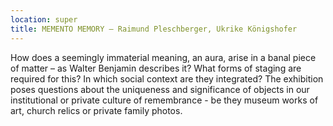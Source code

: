 ```yaml
---
location: super
title: MEMENTO MEMORY – Raimund Pleschberger, Ukrike Königshofer
---
```

How does a seemingly immaterial meaning, an aura, arise in a banal piece of matter – as Walter Benjamin describes it? What forms of staging are required for this? In which social context are they integrated? The exhibition poses questions about the uniqueness and significance of objects in our institutional or private culture of remembrance - be they museum works of art, church relics or private family photos.